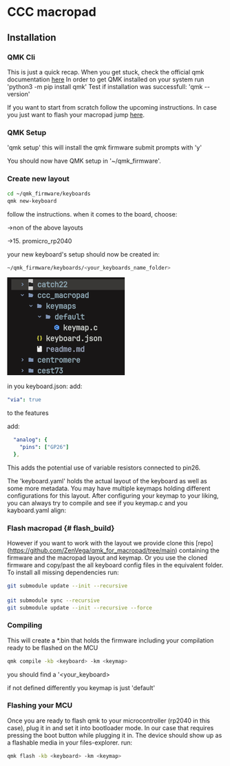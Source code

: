 # CCC macropad

## Installation

### QMK Cli
This is just a quick recap. When you get stuck, check the official qmk documentation [here](https://docs.qmk.fm/newbs_getting_started)
In order to get QMK installed on your system run
'python3 -m pip install qmk'
Test if installation was successfull:
'qmk --version'

If you want to start from scratch follow the upcoming instructions. In case you just want to flash your macropad jump [here](#flash_build).

### QMK Setup

'qmk setup'
this will install the qmk firmware
submit prompts with 'y'

You should now have QMK setup in '~/qmk_firmware'.


### Create new layout
```bash
cd ~/qmk_firmware/keyboards
qmk new-keyboard
```

follow the instructions. when it comes to the board, choose: 

->non of the above layouts

->15. promicro_rp2040

your new keyboard's setup should now be created in: 

```bash
~/qmk_firmware/keyboards/<your_keyboards_name_folder>
```

![image](images/qmk_keyboard_files.png)

in you keyboard.json:
add: 
```yaml
"via": true
``` 
to the features

add: 
```yaml
  "analog": {
    "pins": ["GP26"]
  },
```
This adds the potential use of variable resistors connected to pin26.

The 'keyboard.yaml' holds the actual layout of the keyboard as well as some more metadata.
You may have multiple keymaps holding different configurations for this layout.
After configuring your keymap to your liking, you can always try to compile and see if you keymap.c and you kayboard.yaml align:

### Flash macropad {# flash_build}
However if you want to work with the layout we provide clone this [repo] (https://github.com/ZenVega/qmk_for_macropad/tree/main) containing the firmware and the macropad layout and keymap.
Or you use the cloned firmware and copy/past the all keyboard config files in the equivalent folder.
To install all missing dependencies run:

```bash
git submodule update --init --recursive

git submodule sync --recursive
git submodule update --init --recursive --force
```


### Compiling
This will create a *.bin that holds the firmware including your compilation ready to be flashed on the MCU

```bash
qmk compile -kb <keyboard> -km <keymap>
```
you should find a '<your_keyboard>


if not defined differently you keymap is just 'default'

### Flashing your MCU
Once you are ready to flash qmk to your microcontroller (rp2040 in this case), plug it in and set it into bootloader mode.
In our case that requires pressing the boot button while plugging it in. The device should show up as a flashable media in your files-explorer.
run:

```bash
qmk flash -kb <keyboard> -km <keymap>
```
